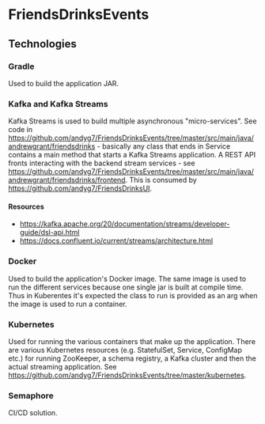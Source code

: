 # FriendsDrinksEvents

## Technologies 
### Gradle
Used to build the application JAR.

### Kafka and Kafka Streams
Kafka Streams is used to build multiple asynchronous "micro-services". See code in https://github.com/andyg7/FriendsDrinksEvents/tree/master/src/main/java/andrewgrant/friendsdrinks - basically any class that ends in Service contains a main method that starts a Kafka Streams application. A REST API fronts interacting with the backend stream services - see https://github.com/andyg7/FriendsDrinksEvents/tree/master/src/main/java/andrewgrant/friendsdrinks/frontend. This is consumed by https://github.com/andyg7/FriendsDrinksUI.
#### Resources
- https://kafka.apache.org/20/documentation/streams/developer-guide/dsl-api.html
- https://docs.confluent.io/current/streams/architecture.html
### Docker
Used to build the application's Docker image. The same image is used to run the different services because one single jar is built at compile time. Thus in Kuberentes it's expected the class to run is provided as an arg when the image is used to run a container.
### Kubernetes
Used for running the various containers that make up the application. There are various Kubernetes resources (e.g. StatefulSet, Service, ConfigMap etc.) for running ZooKeeper, a schema registry, a Kafka cluster and then the actual streaming application. See https://github.com/andyg7/FriendsDrinksEvents/tree/master/kubernetes.

### Semaphore
CI/CD solution.
